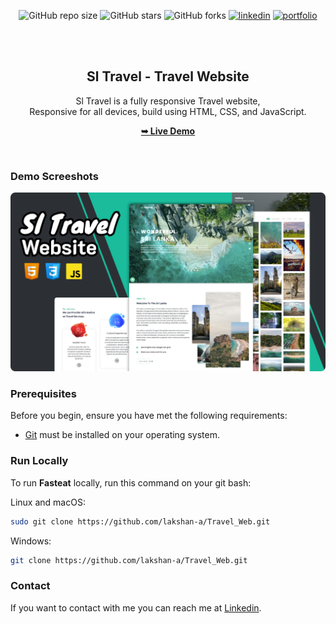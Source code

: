 
<div align="center">

![GitHub repo size](https://img.shields.io/github/repo-size/lakshan-a/Travel_Web)
![GitHub stars](https://img.shields.io/github/stars/lakshan-a/Travel_Web?style=social)
![GitHub forks](https://img.shields.io/github/forks/lakshan-a/Travel_Web?style=social)
[![linkedin](https://img.shields.io/badge/linkedin-0A66C2?logo=linkedin)](https://www.linkedin.com/in/lakshan-rashmika-4a7566249/)
[![portfolio](https://img.shields.io/badge/my_portfolio-000?logo=ko-fi)](https://lakshan-a.github.io/New-Portfolio/)

  <br />
  <br />

<h2 align="center">Sl Travel - Travel Website</h2>

Sl Travel is a fully responsive Travel website, <br />Responsive for all devices, build using HTML, CSS, and JavaScript.

<a href="https://lakshan-a.github.io/Travel_Web/" target="_blank"><strong>➥ Live Demo</strong></a>

</div>

<br />

### Demo Screeshots

![Fasteat Desktop Demo](./readme-images/desktop.png "Desktop Demo")

### Prerequisites

Before you begin, ensure you have met the following requirements:

* [Git](https://git-scm.com/downloads "Download Git") must be installed on your operating system.

### Run Locally

To run **Fasteat** locally, run this command on your git bash:

Linux and macOS:

```bash
sudo git clone https://github.com/lakshan-a/Travel_Web.git
```

Windows:

```bash
git clone https://github.com/lakshan-a/Travel_Web.git
```

### Contact

If you want to contact with me you can reach me at [Linkedin](https://www.linkedin.com/in/lakshan-rashmika-4a7566249/).
